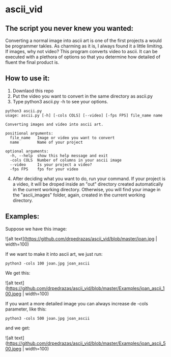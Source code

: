 # ascii_vid
## The script you never knew you wanted:

Converting a normal image into ascii art is one of the first projects a would be programmer takles. As charming as it is, I always found it a little limiting. If images, why not video? This program converts video to ascii. It can be executed with a plethora of options so that you determine how detailed of fluent the final product is. 

## How to use it:

1. Downlaod this repo
2. Put the video you want to convert in the same directory as ascii.py
3. Type python3 ascii.py -h to see your options.
```
python3 ascii.py
usage: ascii.py [-h] [-cols COLS] [--video] [-fps FPS] file_name name

Converting images and video into ascii art.

positional arguments:
  file_name   Image or video you want to convert
  name        Name of your project

optional arguments:
  -h, --help  show this help message and exit
  -cols COLS  Number of columns in your ascii image
  --video     Is your project a video?
  -fps FPS    fps for your video
```
4. After deciding what you want to do, run your command. If your project is a video, it will be droped inside an "out" directory created automatically in the current working directory. Otherwise, you will find your image in the "ascii_images" folder, again, created in the current working directory.

## Examples:

Suppose we have this image:

![alt text](https://github.com/drpedrazas/ascii_vid/blob/master/joan.jpg | width=100)

If we want to make it into ascii art, we just run:

```
python3 -cols 100 joan.jpg joan_ascii
```
We get this:

![alt text](https://github.com/drpedrazas/ascii_vid/blob/master/Examples/joan_ascii_100.jpeg | width=100)

If you want a more detailed image you can always increase de -cols parameter, like this:

```
python3 -cols 500 joan.jpg joan_ascii
```

and we get:

![alt text](https://github.com/drpedrazas/ascii_vid/blob/master/Examples/joan_ascii_500.jpeg | width=100)

